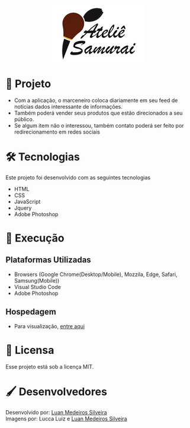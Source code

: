 <p align="center">
  <img width="250" height="154" alt="Design by Lucca" src="https://github.com/luanmedeirossilveira/samuraiatelie/blob/master/images/logo.jpg">
</p>

# 🔭 Projeto 
* Com a aplicação, o marceneiro coloca diariamente em seu feed de notícias dados interessante de informações.
* Também poderá vender seus produtos que estão direcionados a seu público.
* Se algum item não o interessou, também contato poderá ser feito por redirecionamento em redes sociais

# 🛠 Tecnologias
Este projeto foi desenvolvido com as seguintes tecnologias
* HTML
* CSS
* JavaScript
* Jquery
* Adobe Photoshop

# 🔩 Execução
## Plataformas Utilizadas
* Browsers (Google Chrome(Desktop/Mobile), Mozzila, Edge, Safari, Samsung(Mobile))
* Visual Studio Code
* Adobe Photoshop

## Hospedagem
* Para visualização, [entre aqui](http://samuraiatelie.tk)

# 📜 Licensa
Esse projeto está sob a licença MIT.

# 🖌 Desenvolvedores
Desenvolvido por: [Luan Medeiros Silveira](https://www.linkedin.com/in/luan-medeiros-silveira-868020141/)  
Imagens por: Lucca Luiz e [Luan Medeiros Silveira](https://www.linkedin.com/in/luan-medeiros-silveira-868020141/)
